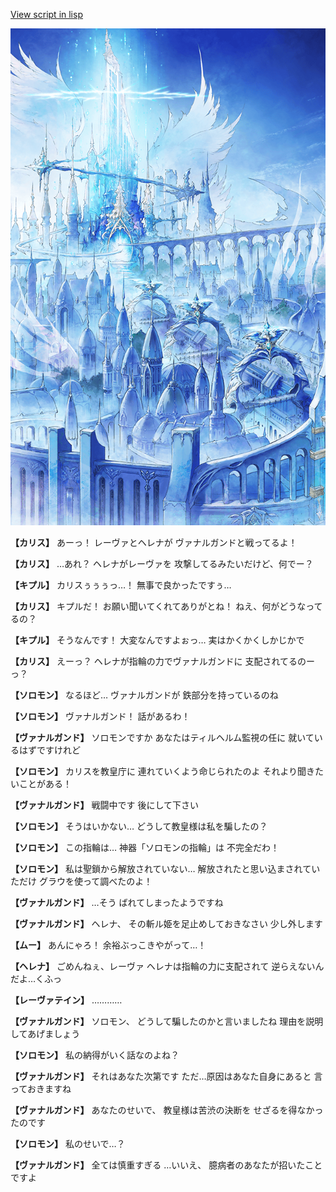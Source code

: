 [View script in lisp](../scripts/100213103.txt)

![angel_world.png](../images/backgrounds/angel_world.png)

**【カリス】**
あーっ！
レーヴァとヘレナが
ヴァナルガンドと戦ってるよ！

**【カリス】**
…あれ？
ヘレナがレーヴァを
攻撃してるみたいだけど、何でー？

**【キプル】**
カリスぅぅぅっ…！
無事で良かったですぅ…

**【カリス】**
キプルだ！
お願い聞いてくれてありがとね！
ねえ、何がどうなってるの？

**【キプル】**
そうなんです！
大変なんですよぉっ…
実はかくかくしかじかで

**【カリス】**
えーっ？
ヘレナが指輪の力でヴァナルガンドに
支配されてるのーっ？

**【ソロモン】**
なるほど…
ヴァナルガンドが
鉄部分を持っているのね

**【ソロモン】**
ヴァナルガンド！
話があるわ！

**【ヴァナルガンド】**
ソロモンですか
あなたはティルヘルム監視の任に
就いているはずですけれど

**【ソロモン】**
カリスを教皇庁に
連れていくよう命じられたのよ
それより聞きたいことがある！

**【ヴァナルガンド】**
戦闘中です
後にして下さい

**【ソロモン】**
そうはいかない…
どうして教皇様は私を騙したの？

**【ソロモン】**
この指輪は…
神器「ソロモンの指輪」は
不完全だわ！

**【ソロモン】**
私は聖鎖から解放されていない…
解放されたと思い込まされていただけ
グラウを使って調べたのよ！

**【ヴァナルガンド】**
…そう
ばれてしまったようですね

**【ヴァナルガンド】**
ヘレナ、
その斬ル姫を足止めしておきなさい
少し外します

**【ムー】**
あんにゃろ！
余裕ぶっこきやがって…！

**【ヘレナ】**
ごめんねぇ、レーヴァ
ヘレナは指輪の力に支配されて
逆らえないんだよ…くふっ

**【レーヴァテイン】**
…………

**【ヴァナルガンド】**
ソロモン、
どうして騙したのかと言いましたね
理由を説明してあげましょう

**【ソロモン】**
私の納得がいく話なのよね？

**【ヴァナルガンド】**
それはあなた次第です
ただ…原因はあなた自身にあると
言っておきますね

**【ヴァナルガンド】**
あなたのせいで、
教皇様は苦渋の決断を
せざるを得なかったのです

**【ソロモン】**
私のせいで…？

**【ヴァナルガンド】**
全ては慎重すぎる
…いいえ、
臆病者のあなたが招いたことですよ